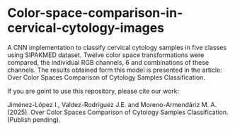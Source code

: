 # Color-space-comparison-in-cervical-cytology-images
A CNN implementation to classify cervical cytology samples in five classes using SIPAKMED dataset. Twelve color space transformations were compared, the individual RGB channels, 6 and combinations of these channels.  The results obtained form this model is presented in the article: Over Color Spaces Comparison of Cytology Samples Classification.

If you are goint to use this repository, please cite our work:

Jiménez-López I., Valdez-Rodríguez J.E. and Moreno-Armendáriz M. A. (2025). Over Color Spaces Comparison of Cytology Samples Classification. (Publish pending).
